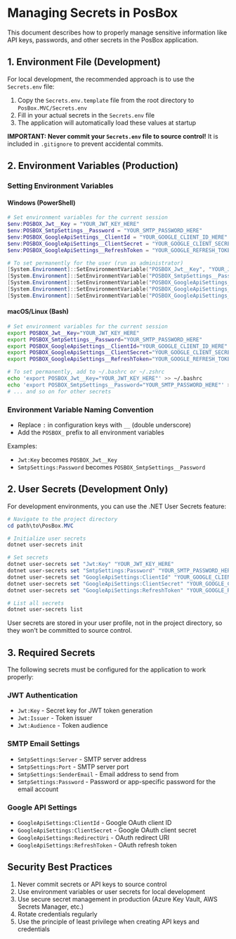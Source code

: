 # Managing Secrets in PosBox

This document describes how to properly manage sensitive information like API keys, passwords, and other secrets in the PosBox application.

## 1. Environment File (Development)

For local development, the recommended approach is to use the `Secrets.env` file:

1. Copy the `Secrets.env.template` file from the root directory to `PosBox.MVC/Secrets.env`
2. Fill in your actual secrets in the `Secrets.env` file
3. The application will automatically load these values at startup

**IMPORTANT: Never commit your `Secrets.env` file to source control!** It is included in `.gitignore` to prevent accidental commits.

## 2. Environment Variables (Production)

### Setting Environment Variables

#### Windows (PowerShell)

```powershell
# Set environment variables for the current session
$env:POSBOX_Jwt__Key = "YOUR_JWT_KEY_HERE"
$env:POSBOX_SmtpSettings__Password = "YOUR_SMTP_PASSWORD_HERE"
$env:POSBOX_GoogleApiSettings__ClientId = "YOUR_GOOGLE_CLIENT_ID_HERE"
$env:POSBOX_GoogleApiSettings__ClientSecret = "YOUR_GOOGLE_CLIENT_SECRET_HERE"
$env:POSBOX_GoogleApiSettings__RefreshToken = "YOUR_GOOGLE_REFRESH_TOKEN_HERE"

# To set permanently for the user (run as administrator)
[System.Environment]::SetEnvironmentVariable("POSBOX_Jwt__Key", "YOUR_JWT_KEY_HERE", "User")
[System.Environment]::SetEnvironmentVariable("POSBOX_SmtpSettings__Password", "YOUR_SMTP_PASSWORD_HERE", "User")
[System.Environment]::SetEnvironmentVariable("POSBOX_GoogleApiSettings__ClientId", "YOUR_GOOGLE_CLIENT_ID_HERE", "User")
[System.Environment]::SetEnvironmentVariable("POSBOX_GoogleApiSettings__ClientSecret", "YOUR_GOOGLE_CLIENT_SECRET_HERE", "User")
[System.Environment]::SetEnvironmentVariable("POSBOX_GoogleApiSettings__RefreshToken", "YOUR_GOOGLE_REFRESH_TOKEN_HERE", "User")
```

#### macOS/Linux (Bash)

```bash
# Set environment variables for the current session
export POSBOX_Jwt__Key="YOUR_JWT_KEY_HERE"
export POSBOX_SmtpSettings__Password="YOUR_SMTP_PASSWORD_HERE"
export POSBOX_GoogleApiSettings__ClientId="YOUR_GOOGLE_CLIENT_ID_HERE"
export POSBOX_GoogleApiSettings__ClientSecret="YOUR_GOOGLE_CLIENT_SECRET_HERE"
export POSBOX_GoogleApiSettings__RefreshToken="YOUR_GOOGLE_REFRESH_TOKEN_HERE"

# To set permanently, add to ~/.bashrc or ~/.zshrc
echo 'export POSBOX_Jwt__Key="YOUR_JWT_KEY_HERE"' >> ~/.bashrc
echo 'export POSBOX_SmtpSettings__Password="YOUR_SMTP_PASSWORD_HERE"' >> ~/.bashrc
# ... and so on for other secrets
```

### Environment Variable Naming Convention

- Replace `:` in configuration keys with `__` (double underscore)
- Add the `POSBOX_` prefix to all environment variables

Examples:
- `Jwt:Key` becomes `POSBOX_Jwt__Key`
- `SmtpSettings:Password` becomes `POSBOX_SmtpSettings__Password`

## 2. User Secrets (Development Only)

For development environments, you can use the .NET User Secrets feature:

```powershell
# Navigate to the project directory
cd path\to\PosBox.MVC

# Initialize user secrets
dotnet user-secrets init

# Set secrets
dotnet user-secrets set "Jwt:Key" "YOUR_JWT_KEY_HERE"
dotnet user-secrets set "SmtpSettings:Password" "YOUR_SMTP_PASSWORD_HERE"
dotnet user-secrets set "GoogleApiSettings:ClientId" "YOUR_GOOGLE_CLIENT_ID_HERE"
dotnet user-secrets set "GoogleApiSettings:ClientSecret" "YOUR_GOOGLE_CLIENT_SECRET_HERE"
dotnet user-secrets set "GoogleApiSettings:RefreshToken" "YOUR_GOOGLE_REFRESH_TOKEN_HERE"

# List all secrets
dotnet user-secrets list
```

User secrets are stored in your user profile, not in the project directory, so they won't be committed to source control.

## 3. Required Secrets

The following secrets must be configured for the application to work properly:

### JWT Authentication
- `Jwt:Key` - Secret key for JWT token generation
- `Jwt:Issuer` - Token issuer
- `Jwt:Audience` - Token audience

### SMTP Email Settings
- `SmtpSettings:Server` - SMTP server address
- `SmtpSettings:Port` - SMTP server port
- `SmtpSettings:SenderEmail` - Email address to send from
- `SmtpSettings:Password` - Password or app-specific password for the email account

### Google API Settings
- `GoogleApiSettings:ClientId` - Google OAuth client ID
- `GoogleApiSettings:ClientSecret` - Google OAuth client secret
- `GoogleApiSettings:RedirectUri` - OAuth redirect URI
- `GoogleApiSettings:RefreshToken` - OAuth refresh token

## Security Best Practices

1. Never commit secrets or API keys to source control
2. Use environment variables or user secrets for local development
3. Use secure secret management in production (Azure Key Vault, AWS Secrets Manager, etc.)
4. Rotate credentials regularly
5. Use the principle of least privilege when creating API keys and credentials